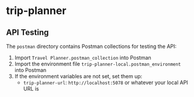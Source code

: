 # trip-planner

## API Testing

The `postman` directory contains Postman collections for testing the API:

1. Import `Travel Planner.postman_collection` into Postman
2. Import the environment file `trip-planner-local.postman_environment` into Postman
3. If the environment variables are not set, set them up:
   - `trip-planner-url`: `http://localhost:5078` or whatever your local API URL is
